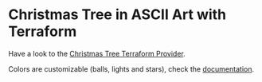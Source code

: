 # Christmas Tree in ASCII Art with Terraform

Have a look to the [Christmas Tree Terraform Provider](https://registry.terraform.io/providers/cappyzawa/christmas-tree/latest).

Colors are customizable (balls, lights and stars), check the [documentation](https://registry.terraform.io/providers/cappyzawa/christmas-tree/latest/docs/resources/christmas-tree).
